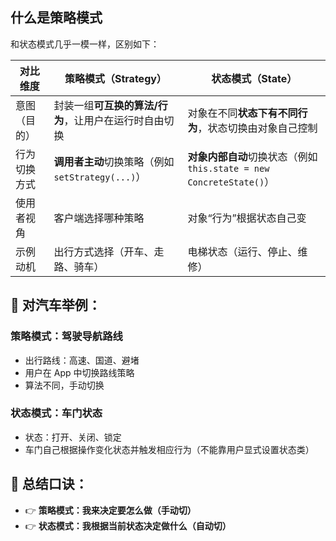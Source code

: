 ## 什么是策略模式

和状态模式几乎一模一样，区别如下：

| 对比维度     | 策略模式（Strategy）                                  | 状态模式（State）                                            |
| ------------ | ----------------------------------------------------- | ------------------------------------------------------------ |
| 意图（目的） | 封装一组**可互换的算法/行为**，让用户在运行时自由切换 | 对象在不同**状态下有不同行为**，状态切换由对象自己控制       |
| 行为切换方式 | **调用者主动**切换策略（例如 `setStrategy(...)`）     | **对象内部自动**切换状态（例如 `this.state = new ConcreteState()`） |
| 使用者视角   | 客户端选择哪种策略                                    | 对象“行为”根据状态自己变                                     |
| 示例动机     | 出行方式选择（开车、走路、骑车）                      | 电梯状态（运行、停止、维修）                                 |

## 🚗 对汽车举例：

### 策略模式：**驾驶导航路线**

- 出行路线：高速、国道、避堵
- 用户在 App 中切换路线策略
- 算法不同，手动切换

### 状态模式：**车门状态**

- 状态：打开、关闭、锁定
- 车门自己根据操作变化状态并触发相应行为（不能靠用户显式设置状态类）



## 🧠 总结口诀：

- 👉 **策略模式：我来决定要怎么做（手动切）**
- 👉 **状态模式：我根据当前状态决定做什么（自动切）**
